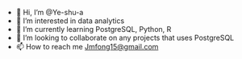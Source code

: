 - 👋 Hi, I’m @Ye-shu-a
- 👀 I’m interested in data analytics
- 🌱 I’m currently learning PostgreSQL, Python, R
- 💞️ I’m looking to collaborate on any projects that uses PostgreSQL
- 📫 How to reach me Jmfong15@gmail.com

<!---
Ye-shu-a/Ye-shu-a is a ✨ special ✨ repository because its `README.md` (this file) appears on your GitHub profile.
You can click the Preview link to take a look at your changes.
--->
